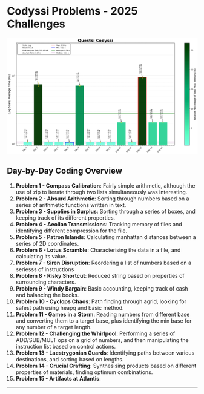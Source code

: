 # Codyssi Problems - 2025 Challenges
![Codyssi 2025 Run Time](Codyssi_Log_plot.png)

## Day-by-Day Coding Overview

1. **Problem 1 - Compass Calibration**: Fairly simple arithmetic, although the use of zip to iterate through two lists simultaneously was interesting.
2. **Problem 2 - Absurd Arithmetic**: Sorting through numbers based on a series of arithmetic functions written in text.
3. **Problem 3 - Supplies in Surplus**: Sorting through a series of boxes, and keeping track of its different properties.
4. **Problem 4 - Aeolian Transmissions**: Tracking memory of files and identifying different compression for the file.
5. **Problem 5 - Patron Islands**: Calculating manhattan distances between a series of 2D coordinates.
6. **Problem 6 - Lotus Scramble**: Characterising the data in a file, and calculating its value.
7. **Problem 7 - Siren Disruption**: Reordering a list of numbers based on a seriesss of instructions
8. **Problem 8 - Risky Shortcut**: Reduced string based on properties of surrounding characters.
9. **Problem 9 - Windy Bargain**: Basic accounting, keeping track of cash and balancing the books.
10. **Problem 10 - Cyclops Chaos**: Path finding through agrid, looking for safest path using heapq and basic method.
11. **Problem 11 - Games in a Storm**: Reading numbers from different base and converting them to a target base, plus identifying the min base for any number of a target length.
12. **Problem 12 - Challenging the Whirlpool**: Performing a series of ADD/SUB/MULT ops on a grid of numbers, and then manipulating the instruction list based on control actions.
13. **Problem 13 - Laestrygonian Guards**: Identifying paths between various destinations, and sorting based on lengths.
14. **Problem 14 - Crucial Crafting**: Synthesising products based on different properties of materials, finding optimum combinations.
15. **Problem 15 - Artifacts at Atlantis**:
---
